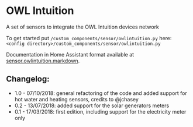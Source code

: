 # OWL Intuition
A set of sensors to integrate the OWL Intuition devices network

To get started put `/custom_components/sensor/owlintuition.py` here:
`<config directory>/custom_components/sensor/owlintuition.py`

Documentation in Home Assistant format available at [sensor.owlintuition.markdown](./sensor.owlintuition.markdown).

## Changelog:
* 1.0 - 07/10/2018: general refactoring of the code and added support for hot water and heating sensors, credits to @jchasey
* 0.2 - 13/07/2018: added support for the solar generators meters
* 0.1 - 17/03/2018: first edition, including support for the electricity meter only
